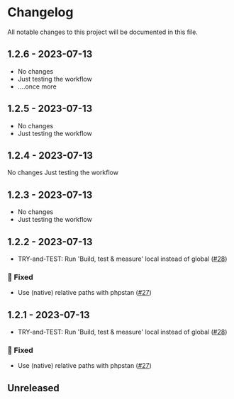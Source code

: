 # Changelog

All notable changes to this project will be documented in this file.

## 1.2.6 - 2023-07-13

- No changes
- Just testing the workflow
- ....once more

## 1.2.5 - 2023-07-13

- No changes
- Just testing the workflow

## 1.2.4 - 2023-07-13

No changes
Just testing the workflow

## 1.2.3 - 2023-07-13

- No changes
- Just testing the workflow

## 1.2.2 - 2023-07-13

- TRY-and-TEST: Run 'Build, test & measure' local instead of global ([#28](https://github.com/figuren-theater/ft-core/pull/28))

### 🐛 Fixed

- Use (native) relative paths with phpstan ([#27](https://github.com/figuren-theater/ft-core/pull/27))

## 1.2.1 - 2023-07-13

- TRY-and-TEST: Run 'Build, test & measure' local instead of global ([#28](https://github.com/figuren-theater/ft-core/pull/28))

### 🐛 Fixed

- Use (native) relative paths with phpstan ([#27](https://github.com/figuren-theater/ft-core/pull/27))

## Unreleased
